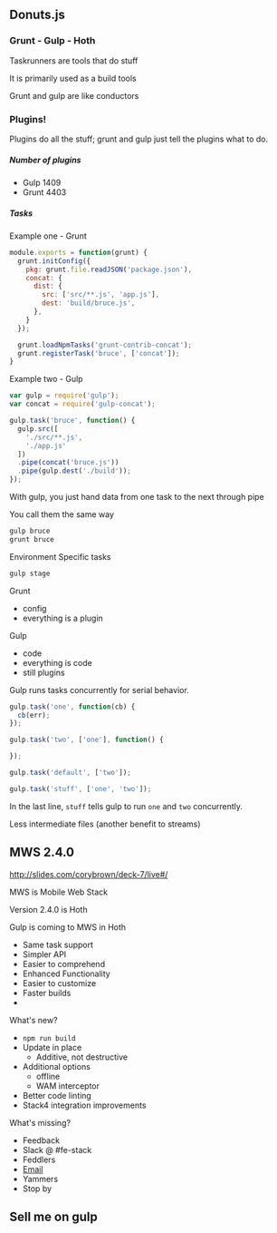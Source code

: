 ## Donuts.js

### Grunt - Gulp - Hoth

Taskrunners are tools that do stuff

It is primarily used as a build tools

Grunt and gulp are like conductors

### Plugins!

Plugins do all the stuff; grunt and gulp just tell the plugins what to do.


##### Number of plugins
- Gulp 1409
- Grunt 4403

##### Tasks

Example one - Grunt

```js
module.exports = function(grunt) {
  grunt.initConfig({
    pkg: grunt.file.readJSON('package.json'),
    concat: {
      dist: {
        src: ['src/**.js', 'app.js'],
        dest: 'build/bruce.js',
      },
    }
  });

  grunt.loadNpmTasks('grunt-contrib-concat');
  grunt.registerTask('bruce', ['concat']);
}
```
Example two - Gulp

```js
var gulp = require('gulp');
var concat = require('gulp-concat');

gulp.task('bruce', function() {
  gulp.src([
    './src/**.js',
    './app.js'
  ])
  .pipe(concat('bruce.js'))
  .pipe(gulp.dest('./build'));
});
```


With gulp, you just hand data from one task to the next through pipe


You call them the same way

```bash
gulp bruce
grunt bruce
```

Environment Specific tasks

```bash
gulp stage
```


Grunt
- config
- everything is a plugin

Gulp
- code
- everything is code
- still plugins


Gulp runs tasks concurrently for serial behavior.

```js
gulp.task('one', function(cb) {
  cb(err);
});

gulp.task('two', ['one'], function() {

});

gulp.task('default', ['two']);

gulp.task('stuff', ['one', 'two']);
```

In the last line, `stuff` tells gulp to run `one` and `two` concurrently.

Less intermediate files (another benefit to streams)




## MWS 2.4.0

http://slides.com/corybrown/deck-7/live#/

MWS is Mobile Web Stack

Version 2.4.0 is Hoth

Gulp is coming to MWS in Hoth

- Same task support
- Simpler API
- Easier to comprehend
- Enhanced Functionality
- Easier to customize
- Faster builds
-

What's new?

- `npm run build`
- Update in place
  - Additive, not destructive
- Additional options
  - offline
  - WAM interceptor
- Better code linting
- Stack4 integration improvements


What's missing?

- Feedback
- Slack @ #fe-stack
- Feddlers
- [Email](mailto:stack@ldschurch.org)
- Yammers
- Stop by


## Sell me on gulp
